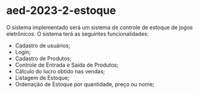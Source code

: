 # aed-2023-2-estoque
O sistema implementado será um sistema de controle de estoque de jogos eletrônicos.
O sistema terá as seguintes funcionalidades:
- Cadastro de usuários;
- Login;
- Cadastro de Produtos;
- Controle de Entrada e Saída de Produtos;
- Cálculo do lucro obtido nas vendas;
- Listagem de Estoque;
- Ordenação de Estoque por quantidade, preço ou nome;
